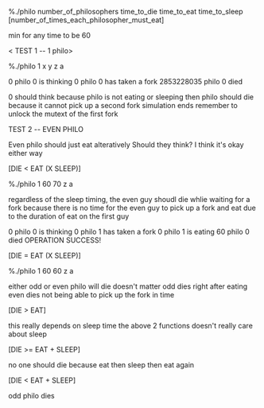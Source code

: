 
%./philo
number_of_philosophers
time_to_die
time_to_eat
time_to_sleep
[number_of_times_each_philosopher_must_eat]

min for any time to be 60 

< TEST 1 -- 1 philo>

%./philo 1 x y z a

0 philo 0 is thinking
0 philo 0 has taken a fork
2853228035 philo 0 died

0 should think because philo is not eating or sleeping
then philo should die because it cannot pick up a second fork
simulation ends
remember to unlock the mutext of the first fork

TEST 2 -- EVEN PHILO

Even philo should just eat alteratively
Should they think? I think it's okay either way 

[DIE < EAT (X SLEEP)]

%./philo 1 60 70 z a

regardless of the sleep timing, the even guy shoudl die whlie waiting for a fork
because there is no time for the even guy to pick up a fork and eat due to the duration
of eat on the first guy

0 philo 0 is thinking
0 philo 1 has taken a fork
0 philo 1 is eating
60 philo 0 died
OPERATION SUCCESS!

[DIE = EAT (X SLEEP)]

%./philo 1 60 60 z a

either odd or even philo will die doesn't matter
odd dies right after eating 
even dies not being able to pick up the fork in time

[DIE > EAT]

this really depends on sleep time
the above 2 functions doesn't really care about sleep

[DIE >= EAT + SLEEP]

no one should die
because eat then sleep then eat again

[DIE < EAT + SLEEP]

odd philo dies  